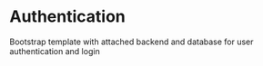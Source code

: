 # Authentication
Bootstrap template with attached backend and database for user authentication and login
